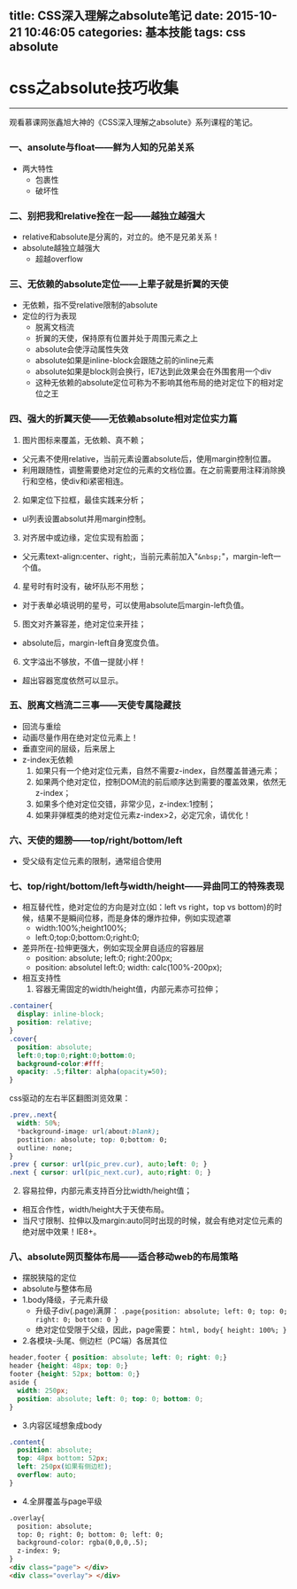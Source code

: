 title: CSS深入理解之absolute笔记
date: 2015-10-21 10:46:05
categories: 基本技能
tags: css absolute
---
# css之absolute技巧收集

------

观看慕课网张鑫旭大神的《CSS深入理解之absolute》系列课程的笔记。
### 一、ansolute与float——鲜为人知的兄弟关系
- 两大特性
  + 包裹性
  + 破坏性

### 二、别把我和relative拴在一起——越独立越强大
- relative和absolute是分离的，对立的。绝不是兄弟关系！
- absolute越独立越强大
  + 超越overflow

### 三、无依赖的absolute定位——上辈子就是折翼的天使
- 无依赖，指不受relative限制的absolute
- 定位的行为表现
  + 脱离文档流
  + 折翼的天使，保持原有位置并处于周围元素之上
  + absolute会使浮动属性失效
  + absolute如果是inline-block会跟随之前的inline元素
  + absolute如果是block则会换行，IE7达到此效果会在外围套用一个div
  + 这种无依赖的absolute定位可称为不影响其他布局的绝对定位下的相对定位之王

### 四、强大的折翼天使——无依赖absolute相对定位实力篇
1. 图片图标来覆盖，无依赖、真不赖；
  - 父元素不使用relative，当前元素设置absolute后，使用margin控制位置。
  - 利用跟随性，调整需要绝对定位的元素的文档位置。在之前需要用<!---->注释消除换行和空格，使div和i紧密相连。
2. 如果定位下拉框，最佳实践来分析；
  - ul列表设置absolut并用margin控制。
3. 对齐居中或边缘，定位实现有脸面；
  - 父元素text-align:center、right;，当前元素前加入"```&nbsp;```"，margin-left一个值。
4. 星号时有时没有，破坏队形不用愁；
  - 对于表单必填说明的星号，可以使用absolute后margin-left负值。
5. 图文对齐兼容差，绝对定位来开挂；
  - absolute后，margin-left自身宽度负值。
6. 文字溢出不够放，不值一提就小样！
  - 超出容器宽度依然可以显示。

### 五、脱离文档流二三事——天使专属隐藏技
- 回流与重绘
- 动画尽量作用在绝对定位元素上！
- 垂直空间的层级，后来居上
- z-index无依赖
  1. 如果只有一个绝对定位元素，自然不需要z-index，自然覆盖普通元素；
  2. 如果两个绝对定位，控制DOM流的前后顺序达到需要的覆盖效果，依然无z-index；
  3. 如果多个绝对定位交错，非常少见，z-index:1控制；
  4. 如果非弹框类的绝对定位元素z-index>2，必定冗余，请优化！

### 六、天使的翅膀——top/right/bottom/left
- 受父级有定位元素的限制，通常组合使用

### 七、top/right/bottom/left与width/height——异曲同工的特殊表现
- 相互替代性，绝对定位的方向是对立(如：left vs right，top vs bottom)的时候，结果不是瞬间位移，而是身体的爆炸拉伸，例如实现遮罩
  + width:100%;height100%;
  + left:0;top:0;bottom:0;right:0;
- 差异所在-拉伸更强大，例如实现全屏自适应的容器层
  + position: absolute; left:0; right:200px;
  + position: absolutel left:0; width: calc(100%-200px);
- 相互支持性
  1. 容器无需固定的width/height值，内部元素亦可拉伸；

```css
.container{
  display: inline-block;
  position: relative;
}
.cover{
  position: absolute;
  left:0;top:0;right:0;bottom:0;
  background-color:#fff;
  opacity: .5;filter: alpha(opacity=50);
}
```

css驱动的左右半区翻图浏览效果：
```css
.prev,.next{
  width: 50%;
  *background-image: url(about:blank);
  postition: absolute; top: 0;bottom: 0;
  outline: none;
}
.prev { cursor: url(pic_prev.cur), auto;left: 0; }
.next { cursor: url(pic_next.cur), auto;right: 0; }
```

  2. 容易拉伸，内部元素支持百分比width/height值；
- 相互合作性，width/height大于天使布局。
- 当尺寸限制、拉伸以及margin:auto同时出现的时候，就会有绝对定位元素的绝对居中效果！IE8+。

### 八、absolute网页整体布局——适合移动web的布局策略
- 摆脱狭隘的定位
- absolute与整体布局
- 1.body降级，子元素升级
    - 升级子div(.page)满屏：
`.page{position: absolute; left: 0; top: 0; right: 0; bottom: 0 }`
    - 绝对定位受限于父级，因此，page需要：
`html, body{ height: 100%; }`    
- 2.各模块-头尾、侧边栏（PC端）各居其位

```css
header,footer { position: absolute; left: 0; right: 0;}
header {height: 48px; top: 0;}
footer {height: 52px; bottom: 0;}
aside {
  width: 250px;
  position: absolute; left: 0; top: 0; bottom: 0;
}
```

- 3.内容区域想象成body
  
```css
.content{
  position: absolute;
  top: 48px bottom: 52px;
  left: 250px(如果有侧边栏);
  overflow: auto;
}
```

- 4.全屏覆盖与page平级

```html
.overlay{
  position: absolute;
  top: 0; right: 0; bottom: 0; left: 0;
  background-color: rgba(0,0,0,.5);
  z-index: 9;
}
<div class="page"> </div>
<div class="overlay"> </div>
```